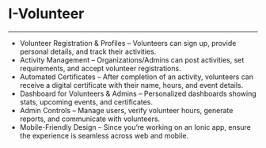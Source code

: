 # I-Volunteer
<hr>
<ul>
<li>Volunteer Registration & Profiles – Volunteers can sign up, provide personal details, and track their activities.</li>
<li>Activity Management – Organizations/Admins can post activities, set requirements, and accept volunteer registrations.</li>
<li>Automated Certificates – After completion of an activity, volunteers can receive a digital certificate with their name, hours, and event details.</li>
<li>Dashboard for Volunteers & Admins – Personalized dashboards showing stats, upcoming events, and certificates.</li>
<li>Admin Controls – Manage users, verify volunteer hours, generate reports, and communicate with volunteers.</li>
<li>Mobile-Friendly Design – Since you’re working on an Ionic app, ensure the experience is seamless across web and mobile.</li>
</ul>
